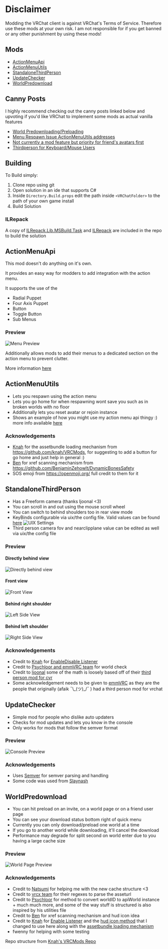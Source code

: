 # Disclaimer

Modding the VRChat client is against VRChat's Terms of Service. Therefore use these mods at your own risk. I am not responsible for if you get banned or any other punishment by using these mods!

## Mods

- [ActionMenuApi](#actionmenuapi)
- [ActionMenuUtils](#actionmenuutils)
- [StandaloneThirdPerson](#standalonethirdperson)
- [UpdateChecker](#updatechecker)  
- [WorldPredownload](#worldpredownload)

## Canny Posts

I highly recommend checking out the canny posts linked below and upvoting if you'd like VRChat to implement some mods as actual vanilla features

- [World Predownloading/Preloading](https://feedback.vrchat.com/feature-requests/p/preload-worlds)
- [Menu Respawn Issue ActionMenuUtils addresses](https://feedback.vrchat.com/feature-requests/p/respawnhub-hotkey)
- [Not currently a mod feature but priority for friend's avatars first](https://feedback.vrchat.com/feature-requests/p/friends-first-model-priority-loading)
- [Thirdperson for Keyboard/Mouse Users](https://feedback.vrchat.com/feature-requests/p/thirdperson-for-keyboardmouse-users)

## Building

To Build simply:

1. Clone repo using git
2. Open solution in an ide that supports C#
3. Inside `Directory.Build.props` edit the path inside `<VRChatFolder>` to the path of your own game install
4. Build Solution


### ILRepack
A copy of [ILRepack.Lib.MSBuild.Task](https://github.com/ravibpatel/ILRepack.Lib.MSBuild.Task) and [ILRepack](https://github.com/gluck/il-repack) are included in the repo to build the solution



## ActionMenuApi

This mod doesn't do anything on it's own.

It provides an easy way for modders to add integration with the action menu.

It supports the use of the

- Radial Puppet
- Four Axis Puppet
- Button
- Toggle Button
- Sub Menus

### Preview
![Menu Preview](https://i.imgur.com/h43xPEG.png)

Additionally allows mods to add their menus to a dedicated section on the action menu to prevent clutter.

More information [here](https://github.com/gompocp/ActionMenuApi)

## ActionMenuUtils

- Lets you respawn using the action menu
- Lets you go home for when respawning wont save you such as in broken worlds with no floor
- Additionally lets you reset avatar or rejoin instance
- Shows an example of how you might use my action menu api thingy :) more info available [here](https://github.com/gompocp/ActionMenuApi/)

### Acknowledgements

- [Knah](https://github.com/knah/) for the assetbundle loading mechanism from <https://github.com/knah/VRCMods>,
  for suggesting to add a button for go home and just help in general :)
- [Ben](https://github.com/BenjaminZehowlt/) for xref scanning mechanism from <https://github.com/BenjaminZehowlt/DynamicBonesSafety>
- SOS emoji from <https://openmoji.org/> full credit to them for it

## StandaloneThirdPerson

- Has a Freeform camera (thanks ljoonal <3)
- You can scroll in and out using the mouse scroll wheel
- You can switch to behind shoulders too in rear view mode
- KeyBinds configurable via uix/the config file. Valid values can be found [here](https://docs.unity3d.com/ScriptReference/KeyCode.html)
![UIX Settings](https://i.imgur.com/KoRTTqU.png) 
- Third person camera fov and nearclipplane value can be edited as well via uix/the config file

### Preview
#### Directly behind view
![Directly behind view](https://i.imgur.com/Nrq9V3z.jpeg)
#### Front view
![Front View](https://i.imgur.com/BSfitPU.png)
#### Behind right shoulder
![Left Side View](https://i.imgur.com/RuDD82W.jpeg)
#### Behind left shoulder
![Right Side View](https://i.imgur.com/S6vvWwx.jpeg)

### Acknowledgements

- Credit to [Knah](https://github.com/knah/) for [EnableDisable Listener](https://github.com/knah/VRCMods/blob/master/UIExpansionKit/Components/EnableDisableListener.cs)
- Credit to [Psychloor and emmVRC team](https://github.com/Psychloor/PlayerRotater/blob/master/PlayerRotater/Utilities.cs#L76) for world check
- Credit to [ljoonal](https://github.com/ljoonal/) some of the math is loosely based off of their [third person mod for cvr](https://github.com/ljoonal/CVR-Mods/blob/main/ThirdPersonCamera/ThirdPersonCamera.cs)
- Some acknowledgement needs to be given to [emmVRC](https://github.com/emmVRC/) as they are the people that originally (afaik ¯\\\_(ツ)_/¯ ) had a third person mod for vrchat

## UpdateChecker

- Simple mod for people who dislike auto updaters
- Checks for mod updates and lets you know in the console
- Only works for mods that follow the semver format

### Preview
![Console Preview](https://i.imgur.com/s3BP2qf.png)

### Acknowledgements

- Uses [Semver](https://github.com/maxhauser/semver) for semver parsing and handling
- Some code was used from [Slaynash](https://github.com/Slaynash/VRCModUpdater/blob/main/Core/VRCModUpdaterCore.cs) 

## WorldPredownload

- You can hit preload on an invite, on a world page or on a friend user page
- You can see your download status bottom right of quick menu
- Currently you can only download/preload one world at a time
- If you go to another world while downloading, it'll cancel the download
- Performance may degrade for split second on world enter due to you having a large cache size

### Preview
![World Page Preview](https://i.imgur.com/tGpwiSC.png)

### Acknowledgements

- Credit to [Natsumi](https://github.com/Natsumi-sama/) for helping me with the new cache structure <3
- Credit to [vrcx team](https://github.com/pypy-vrc/VRCX/blob/master/html/src/app.js) for their regexes to parse the asseturl   
- Credit to [Psychloor](https://github.com/Psychloor/AdvancedInvites/blob/master/AdvancedInvites/InviteHandler.cs) for method to convert worldID to apiWorld instance + much much more, and some of the way stuff is structured is also inspired by his utilities file
- Credit to [Ben](https://github.com/BenjaminZehowlt/DynamicBonesSafety) for xref scanning mechanism and hud icon idea
- Credit to [Knah](https://github.com/knah/) for [Enable Listener](https://github.com/knah/VRCMods/blob/master/UIExpansionKit/Components/EnableDisableListener.cs) and the [hud icon method](https://github.com/knah/VRCMods/blob/master/JoinNotifier/JoinNotifierMod.cs#L120) that I changed to use here along with the [assetbundle loading mechanism](https://github.com/knah/VRCMods/blob/master/JoinNotifier/JoinNotifierMod.cs#L61)
- fwenny for helping with some testing

Repo structure from [Knah's VRCMods Repo](https://github.com/knah/VRCMods/)
